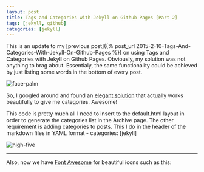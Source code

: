 ```yaml
---
layout: post
title: Tags and Categories with Jekyll on Github Pages [Part 2]
tags: [jekyll, github]
categories: [jekyll]
---
```


This is an update to my [previous post]({% post_url 2015-2-10-Tags-And-Categories-With-Jekyll-On-Github-Pages %}) on using Tags and Categories with Jekyll on Github Pages. Obviously, my solution was not anything to brag about. Essentialy, the same functionality could be achieved by just listing some words in the bottom of every post. 

![face-palm](https://dl.dropboxusercontent.com/u/259275/blog/images/face-palm.gif)

So, I googled around and found an [elegant solution](http://codepen.io/oskarmurand/pen/VYyyKo) that actually works beautifully to give me categories. Awesome!

This code is pretty much all I need to insert to the default.html layout in order to generate the categories list in the Archive page. The other requirement is adding categories to posts. This I do in the header of the markdown files in YAML format - categories: [jekyll]

![high-five](https://dl.dropboxusercontent.com/u/259275/blog/images/high-five.gif)

***
Also, now we have [<i class="fa fa-flag"></i> Font Awesome](http://fortawesome.github.io/Font-Awesome/) for beautiful icons such as this:

[<i class="fa fa-twitter fa-5x"></i>](http://www.twitter.com/oskarmurand)
